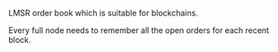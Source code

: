 LMSR order book which is suitable for blockchains.

Every full node needs to remember all the open orders for each recent block.